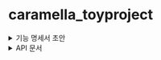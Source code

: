 # caramella_toyproject

<details>
<summary>기능 명세서 초안</summary>

### 로그인 페이지

### 회원 가입 페이지

- 이름
- 이메일
- 비밀번호
- 비밀번호 체크
- 전화번호
- 생년월일

### 메인 페이지

1. 개발팀 요청

- navigation bar
  - 통합 지원 바로가기
    - 네이버 웍스 기능 요청
    - 신규 팀원 계정 생성
  - 자원 관리 바로가기
    - 서버 자원 할당 요청
    - DB 자원 할당 요청
    - SW 사용 / 도입 요청
    - 기타 자원 할당 요청
  - 권한 관리 바로가기
    - 서버 접근 권한 신규/ 변경 요청
  - 질문 바로가기
    - 요청 또는 인스던트 제출
    - 질문하기

2. 필독 문서

- Grid

3. 연차

- 연차 관련 페이지 바로가기

4. 개선사항 작성

- Input 창으로 바로 입력하기

### 필독 문서 페이지

### 통합 지원 페이지

1.  네이버 웍스 기능 요청

- 제목 (text)
- 제안 기능 (text)
- 관련 파일 첨부 (file)

2. 신규 팀원 계정 생성

- 신규 팀원 정보
  - Name (text)
  - Supervisor (text)
  - Job title (text)
  - Start date (date-string)
  - Employee type (select-string)
  - Location (text)
- 사무실 여부 (radio-boolean)
- 명함
  - First Name(text)
  - Last Name(text)
  - Job title(text)
  - Email(email)
  - Phone(string)
- 서비스 도움 (radio-string)

### 자원 관리 페이지

1. 서버 자원

- 긴급도 (radio-string)
- 자원 종류 (radio-string)
- 시스템 요구 사항 (select-string)
- 사용 예정일 (date-string)
- 사용 종료일 (date-string)
- 시스템 접속 IP (text)
- 방화벽 요청 사항 (text : default : TCP/80(HTTP),TCP/443(HTTPS),TCP/22(SSH) )
- 배포방식 (radio-string)
- 요약 (text)
- 기타 요구 사항(text)
- 서버 접속 PUB KEY (text)
- 프로젝트 저장소 url (text)
- 배포 도움 필요 여부 (radio-boolean)

2. DB 자원

- 긴급도 (radio-string)
- 자원 종류 (radio-string)
- 시스템 요구 사항 (text)
- 사용 예정일 (date-string)
- 사용 종료일 (date-string)
- 시스템 접속 IP (text)
- 요약 (text)
- 기타 요구 사항(text)
- 프로젝트 저장소 url (text)
- 설정 관련 도움 필요 여부 (radio-boolean)

3. SW 사용 요청

- 요청자 (text)
- 소프트웨어 금액 (text)
- 보유 소프트웨어 목록 (select-string)
- 신규 소프트웨어 요청 (text)
- SW/서비스 제공사 (text)
- version number (number)
- 소프트웨어 정보에 대한 url 링크 (text)
- 필요한 라이선스 개수 (number)
- 필요한 시기 (date-string)
- 해당 소프트웨어 사용 용도 (text)
- 신규 소프트웨어 요청 시, 해당 소프트웨어 도입의 정당성(text)
- 기간제 요금제인지 (radio-boolean)

4. 기타 자원 요청

- 긴급도 (radio-string)
- 설명 (text)

### 권한 관리 페이지

1. 서버 접근 권한 신규/변경 요청

- 신청자 정보
  - 이름 (text)
  - 서버 접근 IP (text)
  - Phone (string)
  - Email (email)
- 접근 권한 요청 리스트
  - 대상 서버 (select-string)
  - 요청 사항 (radio-string)
  - 필요 접근 권한 (text)
- 서약 (check-boolean)

### 질문 페이지

1. 요청 또는 인시던트 제출

- 요약 (text)
- 요청 세부 사항 (text)
- 관련 파일 첨부 (file)

2. 질문

- 질문 (text)
- 관련 파일 첨부 (file)

### 개인정보 관리 페이지

### 연차 페이지

</details>

<details>
<summary>API 문서</summary>

```
name, title max length : 50자
message, summary max length : 300자

```

### Login

- method `POST`
- URL `/login`

#### Request Header

```
POST /login HTTP/1.1
Content-Type: application/json
Host: localhost:3000
```

#### Request Body

```
{
   "email" : email,
   "password" : password
}
```

#### Resonse Header

```
HTTP/1.1 200 OK
Authorization: Bearer {JWT Token}
Content-Type: application/json
```

#### Response Body

```
{
  "success" : true,
  "response" : "" ,
  "error" : null
}

{
  "success" : false,
  "response" : "" ,
  "error" : "일치하지 않는 ID와 PW입니다."
}

```

### Sign up

- method `POST`
- URL `/signup`

#### Request Header

```
POST /signup HTTP/1.1
Content-Type: application/json
Host: localhost:3000
```

#### Request Body

```
{
   "name" : "string",
   "email" : email,
   "password" : password,
   "passwordcheck" : password,
   "phone" : "010-0000-0000",
   "birth" : "0000-00-00",
}
```

#### Resonse Header

```
HTTP/1.1 200 OK
Authorization: Bearer {JWT Token}
Content-Type: application/json
```

#### Response Body

```
{
  "success" : true,
  "response" : "" ,
  "error" : null
}

```

### Refresh

- method `GET`
- URL `/refresh`

#### Request Header

```
null
```

#### Request Body

```
null
```

#### Resonse Header

```
HTTP/1.1 200 OK
Authorization: Bearer {JWT Token} // access token 재발급
Content-Type: application/json
```

#### Response Body

```
{
  "success" : true,
  "response" : "" ,
  "error" : null
}

```

### 개선사항

- method `POST`
- URL `/improve`

#### Request Header

```
POST /improve HTTP/1.1
Content-Type: application/json
Host: localhost:3000
```

#### Request Body

```
{
   "message" : "string"
}
```

#### Resonse Header

```
HTTP/1.1 200 OK
Authorization: Bearer {JWT Token}
Content-Type: application/json
```

#### Response Body

```
{
  "success" : true,
  "response" : "" ,
  "error" : null
}

```

### 통합지원 / 네이버 웍스

- method `POST`
- URL `/combine/works`

#### Request Header

```
POST /combine/works HTTP/1.1
Content-Type: multipart/form-data
Host: localhost:3000
```

#### Request Body

```
FormData

name = "file"
filename = "example.png"
Content-Type : png,jpeg ...etc

------------

name = "requestDTO"
filename = "blob"
Content-Type : application/json

{
   "title" : "string",
   "message" : "string",
}

```

#### Resonse Header

```
HTTP/1.1 200 OK
Authorization: Bearer {JWT Token}
Content-Type: application/json
```

#### Response Body

```
{
  "success" : true,
  "response" : "" ,
  "error" : null
}

```

### 통합지원 / 신규 팀원

- method `POST`
- URL `/combine/newmember`

#### Request Header

```
POST /combine/newmember HTTP/1.1
Content-Type:  application/json
Host: localhost:3000
```

#### Request Body

```
{
    "fullName" : "string",
    "supervisor" : "string",
    "job" : "string",
    "startDate" : "0000-00-00",
    "employee" : "string",
    "location" : "string",
    "office" : boolean,
    "firstName" : "string",
    "lastName" : "string",
    "email" : "email",
    "phone" : "string",
    "service" : ["item1","item2",...]
}
```

#### Resonse Header

```
HTTP/1.1 200 OK
Authorization: Bearer {JWT Token}
Content-Type: application/json
```

#### Response Body

```
{
  "success" : true,
  "response" : "" ,
  "error" : null
}

```

### 자원관리 / 서버

- method `POST`
- URL `/source/server`

#### Request Header

```
POST /source/server HTTP/1.1
Content-Type:  application/json
Host: localhost:3000
```

#### Request Body

```
{
    "emergency" : "string",
    "sourceType" : "string",
    "systemRequire" : ["item1", "item2",...],
    "startDate" : "0000-00-00",
    "endDate" : "0000-00-00",
    "IP" : "string",
    "firewallRequire" : "string",
    "deployType" : "string",
    "summary" : "string",
    "etcRequire" : "string",
    "PUBKEY" : "string",
    "repository" : "string",
    "deployHelp" : boolean
}
```

#### Resonse Header

```
HTTP/1.1 200 OK
Authorization: Bearer {JWT Token}
Content-Type: application/json
```

#### Response Body

```
{
  "success" : true,
  "response" : "" ,
  "error" : null
}

```

### 자원관리 / DB

- method `POST`
- URL `/source/db`

#### Request Header

```
POST /source/db HTTP/1.1
Content-Type:  application/json
Host: localhost:3000
```

#### Request Body

```
{
    "emergency" : "string",
    "sourceType" : "string",
    "systemRequire" : ["item1", "item2",...],
    "startDate" : "0000-00-00",
    "endDate" : "0000-00-00",
    "IP" : "string",
    "summary" : "string",
    "etcRequire" : "string",
    "repository" : "string",
    "systemHelp" : boolean
}
```

#### Resonse Header

```
HTTP/1.1 200 OK
Authorization: Bearer {JWT Token}
Content-Type: application/json
```

#### Response Body

```
{
  "success" : true,
  "response" : "" ,
  "error" : null
}

```

### 자원관리 / SW 사용

- method `POST`
- URL `/source/sw`

#### Request Header

```

POST /source/sw HTTP/1.1
Content-Type: application/json
Host: localhost:3000

```

#### Request Body

```
{
    "user" : "string",
    "charge" : "string",
    "stored" : "string",
    "newRequire" : "string",
    "provider" : "string",
    "link" : "string",
    "version" : number,
    "license" : number,
    "startDate" : "0000-00-00",
    "usage" : "string",
    "righteousness" : "string",
    "fixedterm" : boolean
}
```

#### Resonse Header

```
HTTP/1.1 200 OK
Authorization: Bearer {JWT Token}
Content-Type: application/json
```

#### Response Body

```
{
  "success" : true,
  "response" : "" ,
  "error" : null
}
```

### 자원관리 / 기타

- method `POST`
- URL `/source/etc`

#### Request Header

```

POST /source/etc HTTP/1.1
Content-Type: application/json
Host: localhost:3000

```

#### Request Body

```
{
    "emergency" : "string",
    "message" : "string",
}
```

#### Resonse Header

```
HTTP/1.1 200 OK
Authorization: Bearer {JWT Token}
Content-Type: application/json
```

#### Response Body

```
{
  "success" : true,
  "response" : "" ,
  "error" : null
}
```

### 권한관리 / 서버

- method `POST`
- URL `/auth/server`

#### Request Header

```
POST /auth/server HTTP/1.1
Content-Type: application/json
Host: localhost:3000

```

#### Request Body

```

{
    "user" : "string",
    "IP" : "string",
    "Phone" : "010-0000-0000",
    "email" : email,
    "list" : [{
         "server" : "string",
         "require" : "string",
          "message" : "string"},
        {
         "server" : "string",
         "require" : "string",
         "message" : "string" }...],
    "etcRequire" : "string"
}

```

#### Resonse Header

```
HTTP/1.1 200 OK
Authorization: Bearer {JWT Token}
Content-Type: application/json

```

#### Response Body

```

{
  "success" : true,
  "response" : "" ,
  "error" : null
}

```

### 질문 / 요청

- method `POST`
- URL `/inquiry/require`

#### Request Header

```
POST /inquiry/require HTTP/1.1
Content-Type: multipart/form-data
Host: localhost:3000
```

#### Request Body

```
FormData

name = "file"
filename = "example.png"
Content-Type : png,jpeg ...etc

------------

name = "requestDTO"
filename = "blob"
Content-Type : application/json

{
   "summary" : "string",
   "message" : "string"
}

```

#### Resonse Header

```
HTTP/1.1 200 OK
Authorization: Bearer {JWT Token}
Content-Type: application/json
```

#### Response Body

```
{
  "success" : true,
  "response" : "" ,
  "error" : null
}
```

### 질문 / 질문하기

- method `POST`
- URL `/inquiry/ask`

#### Request Header

```
POST /inquiry/ask HTTP/1.1
Content-Type: multipart/form-data
Host: localhost:3000
```

#### Request Body

```
FormData

name = "file"
filename = "example.png"
Content-Type : png,jpeg ...etc

------------

name = "requestDTO"
filename = "blob"
Content-Type : application/json

{
   "message" : "string"
}

```

#### Resonse Header

```
HTTP/1.1 200 OK
Authorization: Bearer {JWT Token}
Content-Type: application/json
```

#### Response Body

```
{
  "success" : true,
  "response" : "" ,
  "error" : null
}
```

</details>
